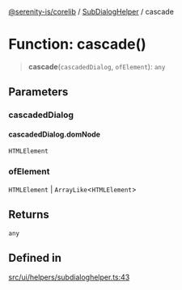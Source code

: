 [@serenity-is/corelib](../../../README.md) / [SubDialogHelper](../README.md) / cascade

# Function: cascade()

> **cascade**(`cascadedDialog`, `ofElement`): `any`

## Parameters

### cascadedDialog

#### cascadedDialog.domNode

`HTMLElement`

### ofElement

`HTMLElement` | `ArrayLike`\<`HTMLElement`\>

## Returns

`any`

## Defined in

[src/ui/helpers/subdialoghelper.ts:43](https://github.com/serenity-is/serenity/blob/master/packages/corelib/src/ui/helpers/subdialoghelper.ts#L43)
